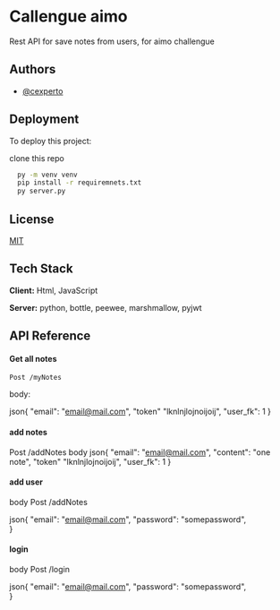 
# Callengue aimo

Rest API for save notes from users, for aimo challengue




## Authors

- [@cexperto](https://github.com/cexperto)

  
## Deployment

To deploy this project:

clone this repo

```bash
  py -m venv venv
  pip install -r requiremnets.txt
  py server.py
```

  
## License

[MIT](https://choosealicense.com/licenses/mit/)

  
## Tech Stack

**Client:** Html, JavaScript

**Server:** python, bottle, peewee, marshmallow, pyjwt

  
## API Reference

#### Get all notes

```http
Post /myNotes
```
body:

json{
    "email": "email@mail.com",
    "token" "lknlnjlojnoijoij",
    "user_fk": 1
}

#### add notes
Post /addNotes
body
json{
    "email": "email@mail.com",
    "content": "one note",
    "token" "lknlnjlojnoijoij",
    "user_fk": 1
}
#### add user
body
Post /addNotes

json{
    "email": "email@mail.com",
    "password": "somepassword",   
}

#### login
body
Post /login

json{
    "email": "email@mail.com",
    "password": "somepassword",   
}

  